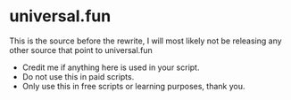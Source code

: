 # universal.fun

This is the source before the rewrite, I will most likely not be releasing any other source that point to universal.fun

* Credit me if anything here is used in your script.
* Do not use this in paid scripts.
* Only use this in free scripts or learning purposes, thank you.

